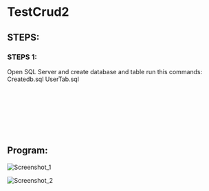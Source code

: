 # TestCrud2


## STEPS:


### STEPS 1:
Open SQL Server and create database and table
run this commands:
Createdb.sql
UserTab.sql




<br />
<br />
<br />
<br />
<br />
<br />





## Program: 
![Screenshot_1](https://github.com/pedroAkiraDanno/TestCrud2/assets/40009054/1490fecb-8bc9-4b74-ac5e-2123f5a11c8f)


![Screenshot_2](https://github.com/pedroAkiraDanno/TestCrud2/assets/40009054/a2bd2c05-7f89-4bed-9305-ede5ce9186f4)



